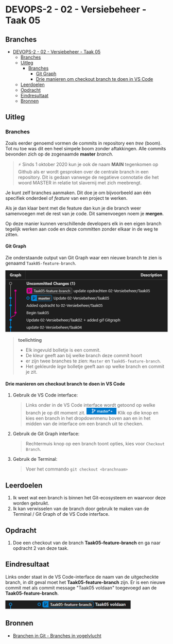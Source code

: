 # DEVOPS-2 - 02 - Versiebeheer - Taak 05

## Branches

- [DEVOPS-2 - 02 - Versiebeheer - Taak 05](#devops-2---02---versiebeheer---taak-05)
  - [Branches](#branches)
  - [Uitleg](#uitleg)
    - [Branches](#branches-1)
      - [Git Graph](#git-graph)
      - [Drie manieren om checkout branch te doen in VS Code](#drie-manieren-om-checkout-branch-te-doen-in-vs-code)
  - [Leerdoelen](#leerdoelen)
  - [Opdracht](#opdracht)
  - [Eindresultaat](#eindresultaat)
  - [Bronnen](#bronnen)

## Uitleg

### Branches

Zoals eerder genoemd vormen de commits in repository een _tree_ (boom). Tot nu toe was dit een heel simpele boom zonder aftakkingen. Alle commits bevonden zich op de zogenaamde **master** _branch_. 

> :zap: Sinds 1 oktober 2020 kun je ook de naam **MAIN** tegenkomen op Github als er wordt gesproken over de centrale branch in een repository. Dit is gedaan vanwege de negatieve connotatie die het woord MASTER in relatie tot slavernij met zich meebrengt.

Je kunt zelf branches aanmaken. Dit doe je om bijvoorbeeld aan één specifiek onderdeel of _feature_ van een project te werken. 

Als je dan klaar bent met die feature dan kun je die branch weer samenvoegen met de rest van je code. Dit samenvoegen noem je **mergen**.

Op deze manier kunnen verschillende developers elk in een eigen branch tegelijk werken aan code en deze committen zonder elkaar in de weg te zitten.
#### Git Graph

Zie onderstaande output van Git Graph waar een nieuwe branch te zien is genaamd `Taak05-feature-branch`. 

![Git Graph output met een branch](img/git-gitgraph-branches.png)

> **toelichting**  
> * Elk ingevuld bolletje is een commit. 
> * De kleur geeft aan bij welke branch deze commit hoort 
> * er zijn twee branches te zien: `Master` en `Taak05-feature-branch`. 
> * Het gekleurde _lege_ bolletje geeft aan op welke branch en commit je zit.

#### Drie manieren om checkout branch te doen in VS Code
1. Gebruik de VS Code interface:
   > Links onder in de VS Code interface wordt getoond op welke branch je op dit moment zit. ![Checkout branch Git interface](img/git-vs-code-checkout-branch.png) Klik op die knop en kies een branch in het dropdownmenu boven aan en in het midden van de interface om een branch uit te checken.
2. Gebruik de Git Graph interface:
    > Rechtermuis knop op een branch toont opties, kies voor `Checkout Branch`.
3. Gebruik de Terminal:
    > Voer het commando `git checkout <branchnaam>`

## Leerdoelen

1. Ik weet wat een branch is binnen het Git-ecosysteem en waarvoor deze worden gebruikt.
2. Ik kan verwisselen van de branch door gebruik te maken van de Terminal / Git Graph of de VS Code interface. 

## Opdracht

1. Doe een checkout van de branch **Taak05-feature-branch** en ga naar opdracht 2 van deze taak.
## Eindresultaat

Links onder staat in de VS Code-interface de naam van de uitgecheckte branch, in dit geval moet het **Taak05-feature-branch** zijn. Er is een nieuwe commit met als commit message "Taak05 voldaan" toegevoegd aan de **Taak05-feature-branch**.

![](img/eindres-taak05-voldaan.jpg)

## Bronnen
* [Branchen in Git - Branches in vogelvlucht](https://git-scm.com/book/nl/v2/Branchen-in-Git-Branches-in-vogelvlucht)